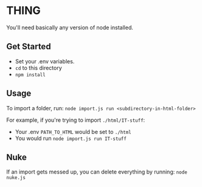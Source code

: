 # THING

You'll need basically any version of node installed.

## Get Started

- Set your .env variables. 
- `cd` to this directory
- `npm install`

## Usage
To import a folder, run:
`node import.js run <subdirectory-in-html-folder>`

For example, if you're trying to import `./html/IT-stuff`:
- Your .env `PATH_TO_HTML` would be set to `./html`
- You would run `node import.js run IT-stuff`

## Nuke
If an import gets messed up, you can delete everything by running:
`node nuke.js`
